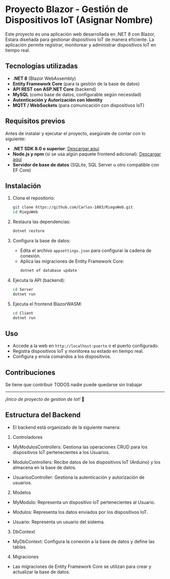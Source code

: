 # Proyecto Blazor - Gestión de Dispositivos IoT (Asignar Nombre)

Este proyecto es una aplicación web desarrollada en .NET 8 con Blazor, Estara diseñada para gestionar dispositivos IoT de manera eficiente. La aplicación permite registrar, monitorear y administrar dispositivos IoT en tiempo real.

## Tecnologías utilizadas

- **.NET 8** (Blazor WebAssembly)
- **Entity Framework Core** (para la gestión de la base de datos)
- **API REST con ASP.NET Core** (backend)
- **MySQL** (como base de datos, configurable según necesidad)
- **Autenticación y Autorización con Identity**
- **MQTT / WebSockets** (para comunicación con dispositivos IoT)

## Requisitos previos

Antes de instalar y ejecutar el proyecto, asegúrate de contar con lo siguiente:

- **.NET SDK 8.0 o superior**: [Descargar aquí](https://dotnet.microsoft.com/en-us/download/dotnet/8.0)
- **Node.js y npm** (si se usa algún paquete frontend adicional): [Descargar aquí](https://nodejs.org/)
- **Servidor de base de datos** (SQLite, SQL Server u otro compatible con EF Core)

## Instalación

1. Clona el repositorio:

   ```sh
   git clone https://github.com/Carlos-1803/RiegoWeb.git
   cd RiegoWeb
   ```

2. Restaura las dependencias:

   ```sh
   dotnet restore
   ```

3. Configura la base de datos:

   - Edita el archivo `appsettings.json` para configurar la cadena de conexión.
   - Aplica las migraciones de Entity Framework Core:
     ```sh
     dotnet ef database update
     ```

4. Ejecuta la API (backend):

   ```sh
   cd Server
   dotnet run
   ```

5. Ejecuta el frontend BlazorWASM:
   ```sh
   cd Client
   dotnet run
   ```

## Uso

- Accede a la web en `http://localhost:puerto` o el puerto configurado.
- Registra dispositivos IoT y monitorea su estado en tiempo real.
- Configura y envía comandos a los dispositivos.

## Contribuciones

Se tiene que contribuir TODOS nadie puede quedarse sin trabajar

---

_¡Inico de proyecto de gestion de Iot!_ 🚀

## Estructura del Backend

- El backend está organizado de la siguiente manera:

1. Controladores

- MyModulosControllers: Gestiona las operaciones CRUD para los dispositivos IoT pertenecientes a los Usuarios.

- ModuloControllers: Recibe datos de los dispositivos IoT (Arduino) y los almacena en la base de datos.

- UsuariosController: Gestiona la autenticación y autorización de usuarios.

2. Modelos
- MyModulo: Representa un dispositivo IoT pertenecientes al Usuario.

- Modulos: Representa los datos enviados por los dispositivos IoT.

- Usuario: Representa un usuario del sistema.

3. DbContext
- MyDbContext: Configura la conexión a la base de datos y define las tablas.

4. Migraciones
- Las migraciones de Entity Framework Core se utilizan para crear y actualizar la base de datos.